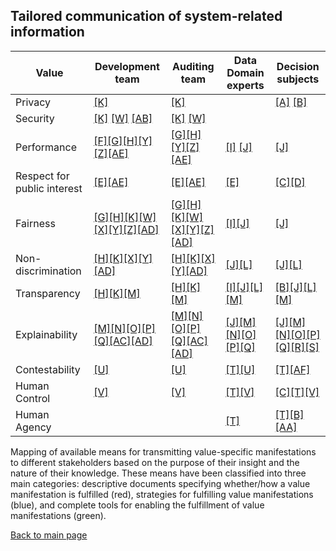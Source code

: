 ## Tailored communication of system-related information

| Value       | Development team  | Auditing team  | Data Domain experts | Decision subjects |
| ----------- | ----------------- | -------------- | ------------------- | ------------------
| Privacy     | <span style="color:red">[[K]](means/K.md)</span> | <span style="color:red">[[K]](means/K.md)</span> | |<span style="color:#6495ED">[[A]](means/A.md)  <span style="color:#50C878">[[B]](means/B.md)</span> 
| Security | <span style="color:red">[[K]](means/K.md)</span> <span style="color:red">[[W]](means/W.md)</span> <span style="color:#50C878">[[AB]](means/AB.md)</span> | <span style="color:red">[[K]](means/K.md)</span> <span style="color:red">[[W]](means/W.md)</span>  
|Performance | <span style="color:#50C878">[[F]](means/F.md)</span><span style="color:red">[[G]](means/G.md)</span><span style="color:#50C878">[[H]](means/H.md)</span><span style="color:#50C878">[[Y]](means/Y.md)</span><span style="color:#50C878">[[Z]](means/Z.md)</span><span style="color:#50C878">[[AE]](means/AE.md)</span> | <span style="color:red">[[G]](means/G.md)</span><span style="color:#50C878">[[H]](means/H.md)</span><span style="color:#50C878">[[Y]](means/Y.md)</span><span style="color:#50C878">[[Z]](means/Z.md)</span><span style="color:#50C878">[[AE]](means/AE.md)</span> |<span style="color:#50C878">[[I]](means/I.md)</span> <span style="color:#6495ED">[[J]](means/J.md)</span>| <span style="color:#6495ED">[[J]](means/J.md)</span>
| Respect for public interest | <span style="color:red">[[E]](means/E.md)</span><span style="color:#50C878">[[AE]](means/AE.md)</span> |<span style="color:red">[[E]](means/E.md)</span><span style="color:#50C878">[[AE]](means/AE.md)</span> |<span style="color:red">[[E]](means/E.md)</span> |<span style="color:#6495ED">[[C]](means/C.md)</span><span style="color:#6495ED">[[D]](means/D.md)</span> 
| Fairness | <span style="color:red">[[G]](means/G.md)</span><span style="color:#50C878">[[H]](means/H.md)</span><span style="color:red">[[K]](means/K.md)</span><span style="color:red">[[W]](means/W.md)</span><span style="color:#50C878">[[X]](means/X.md)</span><span style="color:#50C878">[[Y]](means/Y.md)</span><span style="color:#50C878">[[Z]](means/Z.md)</span><span style="color:#50C878">[[AD]](means/AD.md)</span>| <span style="color:red">[[G]](means/G.md)</span><span style="color:#50C878">[[H]](means/H.md)</span><span style="color:red">[[K]](means/K.md)</span><span style="color:red">[[W]](means/W.md)</span><span style="color:#50C878">[[X]](means/X.md)</span><span style="color:#50C878">[[Y]](means/Y.md)</span><span style="color:#50C878">[[Z]](means/Z.md)</span><span style="color:#50C878">[[AD]](means/AD.md)</span> |<span style="color:#50C878">[[I]](means/I.md)</span><span style="color:#6495ED">[[J]](means/J.md)</span>|<span style="color:#6495ED">[[J]](means/J.md)</span>
| Non-discrimination | <span style="color:#50C878">[[H]](means/H.md)</span><span style="color:red">[[K]](means/K.md)</span><span style="color:#50C878">[[X]](means/X.md)</span><span style="color:#50C878">[[Y]](means/Y.md)</span><span style="color:#50C878">[[AD]](means/AD.md)</span> |<span style="color:#50C878">[[H]](means/H.md)</span><span style="color:red">[[K]](means/K.md)</span><span style="color:#50C878">[[X]](means/X.md)</span><span style="color:#50C878">[[Y]](means/Y.md)</span><span style="color:#50C878">[[AD]](means/AD.md)</span> |<span style="color:#6495ED">[[J]](means/J.md)</span><span style="color:#6495ED">[[L]](means/L.md)</span>| <span style="color:#6495ED">[[J]](means/J.md)</span><span style="color:#6495ED">[[L]](means/L.md)</span>
| Transparency | <span style="color:#50C878">[[H]](means/H.md)</span><span style="color:red">[[K]](means/K.md)</span><span style="color:#6495ED">[[M]](means/M.md)</span>|<span style="color:#50C878">[[H]](means/H.md)</span><span style="color:red">[[K]](means/K.md)</span><span style="color:#6495ED">[[M]](means/M.md)</span> | <span style="color:#50C878">[[I]](means/I.md)</span><span style="color:#6495ED">[[J]](means/J.md)</span><span style="color:#6495ED">[[L]](means/L.md)</span><span style="color:#6495ED">[[M]](means/M.md)</span>|<span style="color:#50C878">[[B]](means/B.md)</span><span style="color:#6495ED">[[J]](means/J.md)</span><span style="color:#6495ED">[[L]](means/L.md)</span><span style="color:#6495ED">[[M]](means/M.md)</span>
| Explainability| <span style="color:#6495ED">[[M]](means/M.md)</span><span style="color:#6495ED">[[N]](means/N.md)</span><span style="color:#6495ED">[[O]](means/O.md)</span><span style="color:#6495ED">[[P]](means/P.md)</span><span style="color:#6495ED">[[Q]](means/Q.md)</span><span style="color:#50C878">[[AC]](means/AC.md)</span><span style="color:#50C878">[[AD]](means/AD.md)</span> |<span style="color:#6495ED">[[M]](means/M.md)</span><span style="color:#6495ED">[[N]](means/N.md)</span><span style="color:#6495ED">[[O]](means/O.md)</span><span style="color:#6495ED">[[P]](means/P.md)</span><span style="color:#6495ED">[[Q]](means/Q.md)</span><span style="color:#50C878">[[AC]](means/AC.md)</span><span style="color:#50C878">[[AD]](means/AD.md)</span>| <span style="color:#6495ED">[[J]](means/J.md)</span><span style="color:#6495ED">[[M]](means/M.md)</span><span style="color:#6495ED">[[N]](means/N.md)</span><span style="color:#6495ED">[[O]](means/O.md)</span><span style="color:#6495ED">[[P]](means/P.md)</span><span style="color:#6495ED">[[Q]](means/Q.md)</span>|<span style="color:#6495ED">[[J]](means/J.md)</span><span style="color:#6495ED">[[M]](means/M.md)</span><span style="color:#6495ED">[[N]](means/N.md)</span><span style="color:#6495ED">[[O]](means/O.md)</span><span style="color:#6495ED">[[P]](means/P.md)</span><span style="color:#6495ED">[[Q]](means/Q.md)</span><span style="color:#6495ED">[[R]](means/R.md)</span><span style="color:#6495ED">[[S]](means/S.md)</span>
| Contestability| <span style="color:#6495ED">[[U]](means/U.md)</span>|<span style="color:#6495ED">[[U]](means/U.md)</span>|<span style="color:#6495ED">[[T]](means/T.md)</span><span style="color:#6495ED">[[U]](means/U.md)</span>|<span style="color:#6495ED">[[T]](means/T.md)</span><span style="color:#6495ED">[[AF]](means/AF.md)</span>
|Human Control|<span style="color:#6495ED">[[V]](means/V.md)</span>|<span style="color:#6495ED">[[V]](means/V.md)</span>|<span style="color:#6495ED">[[T]](means/T.md)</span><span style="color:#6495ED">[[V]](means/V.md)</span>|<span style="color:#6495ED">[[C]](means/C.md)</span><span style="color:#6495ED">[[T]](means/T.md)</span><span style="color:#6495ED">[[V]](means/V.md)</span>
|Human Agency| ||<span style="color:#6495ED">[[T]](means/T.md)</span>|<span style="color:#6495ED">[[T]](means/T.md)</span><span style="color:#50C878">[[B]](means/B.md)</span><span style="color:#50C878">[[AA]](means/AA.md)</span> |

Mapping of available means for transmitting value-specific manifestations to different stakeholders based on the purpose of
their insight and the nature of their knowledge. These means have been classified into three main categories: descriptive documents
specifying whether/how a value manifestation is fulfilled (red), strategies for fulfilling value manifestations (blue), and complete tools
for enabling the fulfillment of value manifestations (green). 

[Back to main page](index.md)


         
